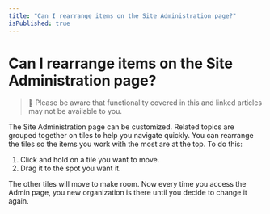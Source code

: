 ```yaml
---
title: "Can I rearrange items on the Site Administration page?"
isPublished: true
---
```


# Can I rearrange items on the Site Administration page?

> :small_blue_diamond: Please be aware that functionality covered in this and linked articles may not be available to you.

The Site Administration page can be customized. Related topics are grouped together on tiles to help you navigate quickly. You can rearrange the tiles so the items you work with the most are at the top. To do this:
1. Click and hold on a tile you want to move.
1. Drag it to the spot you want it.

The other tiles will move to make room. Now every time you access the Admin page, you new organization is there until you decide to change it again.
